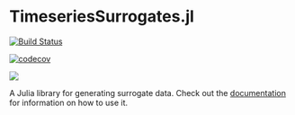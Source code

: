 # TimeseriesSurrogates.jl

[![Build Status](https://travis-ci.org/JuliaDynamics/TimeseriesSurrogates.jl.svg?branch=master)](https://travis-ci.org/JuliaDynamics/TimeseriesSurrogates.jl)

[![codecov](https://codecov.io/gh/JuliaDynamics/TimeseriesSurrogates.jl/branch/master/graph/badge.svg)](https://codecov.io/gh/JuliaDynamics/TimeseriesSurrogates.jl)

[![](https://img.shields.io/badge/docs-stable-blue.svg)](https://JuliaDynamics.github.io/TimeseriesSurrogates.jl/latest)


A Julia library for generating surrogate data. Check out the
[documentation](https://JuliaDynamics.github.io/TimeseriesSurrogates.jl/latest) for information
on how to use it.
